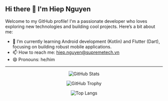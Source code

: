 ## Hi there 👋 I'm Hiep Nguyen

Welcome to my GitHub profile! I'm a passionate developer who loves exploring new technologies and building cool projects. Here’s a bit about me:

- 🌱 I’m currently learning Android development (Kotlin) and Flutter (Dart), focusing on building robust mobile applications.
- 📫 How to reach me: hiep.nguyen@supremetech.vn
- 😄 Pronouns: he/him

---

<p align="center">
  <img src="https://github-readme-stats.vercel.app/api?username=st-hiepnguyen1&show_icons=true&theme=radical" alt="GitHub Stats" />
</p>

<p align="center">
  <img src="https://github-profile-trophy.vercel.app/?username=st-hiepnguyen1&theme=radical" alt="GitHub Trophy" />
</p>

<p align="center">
  <img src="https://github-readme-stats.vercel.app/api/top-langs/?username=st-hiepnguyen1&layout=compact&theme=radical" alt="Top Langs" />
</p>
